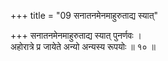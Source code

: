 +++
title = "09 सनातनमेनमाहुरुताद्य स्यात्"

+++
सनातनमेनमाहुरुताद्य स्यात् पुनर्णवः ।  
अहोरात्रे प्र जायेते अन्यो अन्यस्य रूपयोः ॥ १० ॥